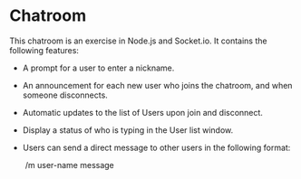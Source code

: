 # Chatroom

This chatroom is an exercise in Node.js and Socket.io. It contains the following features:

- A prompt for a user to enter a nickname.

- An announcement for each new user who joins the chatroom, and when someone disconnects.

- Automatic updates to the list of Users upon join and disconnect.

- Display a status of who is typing in the User list window.

- Users can send a direct message to other users in the following format:

  ​         /m user-name message